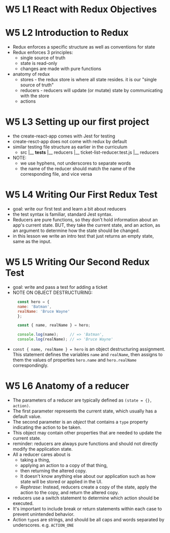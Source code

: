 

# W5 L1 React with Redux Objectives

# W5 L2 Introduction to Redux
  - Redux enforces a specific structure as well as conventions for state
  - Redux enforces 3 principles:
    - single source of truth
    - state is read-only
    - changes are made with pure functions
  - anatomy of redux
    - stores - the redux store is where all state resides. it is our "single source of truth"
    - reducers - reducers will update (or mutate) state by communicating with the store
    - actions

# W5 L3 Setting up our first project
  - the create-react-app comes with Jest for testing
  - create-resct-app does not come with redux by default
  - similar testing file structure as earlier in the curriculum
    - src
      |__ __tests__
        |__ reducers
          |__ ticket-list-reducer.test.js
      |__ reducers
  - NOTE:
    - we use hyphens, not underscores to separate words
    - the name of the reducer should match the name of the corresponding file, and vice versa
       

# W5 L4 Writing Our First Redux Test
  - goal: write our first test and learn a bit about reducers
  - the test syntax is familiar, standard Jest syntax.
  - Reducers are pure functions, so they don't hold information about an app's current state. BUT, they take the current state, and an action, as an argument to determine how the state should be changed.
  - in this lesson we write an intro test that just returns an empty state, same as the input. 

# W5 L5 Writing Our Second Redux Test
  - goal: write and pass a test for adding a ticket
  - NOTE ON OBJECT DESTRUCTURING:
      ```js
        const hero = {
        name: 'Batman',
        realName: 'Bruce Wayne'
        };

        const { name, realName } = hero;

        console.log(name);     // => 'Batman',
        console.log(realName); // => 'Bruce Wayne'
      ```
  - `const { name, realName } = hero` is an object destructuring assignment. This statement defines the variables `name` and `realName`, then assigns to them the values of properties `hero.name` and `hero.realName` correspondingly.

# W5 L6 Anatomy of a reducer
  - The parameters of a reducer are typically defined as `(state = {}, action)`.
  - The first parameter represents the current state, which usually has a default value.
  - The second parameter is an *object* that contains a `type` property indicating the action to be taken.
  - This object may contain other properties that are needed to update the current state.
  - reminder: reducers are always pure functions and should not directly modify the application state.
  - All a reducer cares about is 
    - taking a thing, 
    - applying an action to a copy of that thing,
    - then returning the altered copy. 
    - It doesn't know anything else about our application such as how state will be stored or applied in the UI.
    - _Rephrase_: Instead, reducers create a copy of the state, apply the action to the copy, and return the altered copy.
  - reducers use a switch statement to determine which action should be executed.
  - It's important to include break or return statements within each case to prevent unintended behavior.
  - Action `type`s are strings, and should be all caps and words separated by underscores. e.g. `ACTION_ONE`
